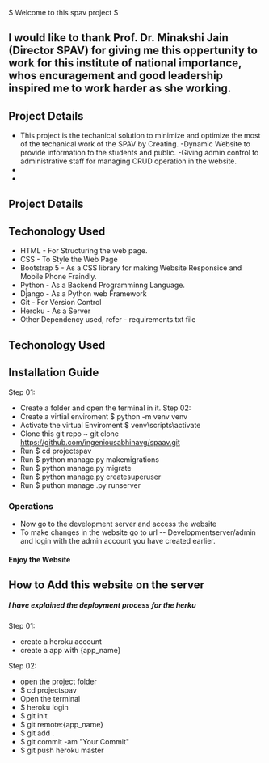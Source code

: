 $ Welcome to this spav project $
## I would like to thank Prof. Dr. Minakshi Jain (Director SPAV) for giving me this oppertunity to work for this institute of national importance, whos encuragement and good leadership inspired me to work harder as she working. #
##

## Project Details ##
- This project is the techanical solution to minimize and optimize the most of the techanical work of the SPAV by Creating. 
-Dynamic Website to provide information to the students and public. 
-Giving admin control to administrative staff for managing CRUD operation in the website. 
-
-
## Project Details ##

## Techonology Used ##
- HTML - For Structuring the web page. 
- CSS - To Style the Web Page 
- Bootstrap 5 - As a CSS library for making Website Responsice and Mobile Phone Fraindly. 
- Python - As a Backend Programminng Language. 
- Django - As a Python web Framework
- Git - For Version Control
- Heroku - As a Server 
- Other Dependency used, refer - requirements.txt file
## Techonology Used ##

## Installation Guide ##
Step 01:
- Create a folder and open the terminal in it. 
Step 02:
- Create a virtial enviroment $ python -m venv venv
- Activate the virtual Enviroment $ venv\scripts\activate
- Clone this git repo ~ git clone https://github.com/ingeniousabhinavg/spaav.git
- Run $ cd projectspav
- Run $ python manage.py makemigrations
- Run $ python manage.py migrate
- Run $ python manage.py createsuperuser
- Run $ puthon manage .py runserver

### Operations
- Now go to the development server and access the website 
- To make changes in the website go to url -- Developmentserver/admin 
  and login with the admin account you have created earlier. 
#### Enjoy the Website  #### 

## How to Add this website on the server ##

##### I have explained the deployment process for the herku 
Step 01:
- create a heroku account
- create a app with {app_name}

Step 02:  
- open the project folder 
- $ cd projectspav
- Open the terminal 
- $ heroku login
- $ git init 
- $ git remote:{app_name}
- $ git add .
- $ git commit -am "Your Commit"
- $ git push heroku master 
